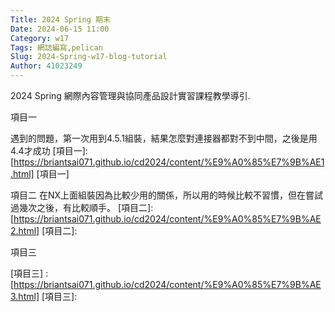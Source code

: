 ```yaml
---
Title: 2024 Spring 期末
Date: 2024-06-15 11:00
Category: w17
Tags: 網誌編寫,pelican
Slug: 2024-Spring-w17-blog-tutorial
Author: 41023249
---
```


2024 Spring 網際內容管理與協同產品設計實習課程教學導引.

<!-- PELICAN_END_SUMMARY -->

項目一

遇到的問題，第一次用到4.5.1組裝，結果怎麼對連接器都對不到中間，之後是用4.4才成功
[項目一]: [https://briantsai071.github.io/cd2024/content/%E9%A0%85%E7%9B%AE1.html]
[項目一]

項目二
在NX上面組裝因為比較少用的關係，所以用的時候比較不習慣，但在嘗試過幾次之後，有比較順手。
[項目二]:[https://briantsai071.github.io/cd2024/content/%E9%A0%85%E7%9B%AE2.html]
[項目二]:

項目三

[項目三] :[https://briantsai071.github.io/cd2024/content/%E9%A0%85%E7%9B%AE3.html]
[項目三]: